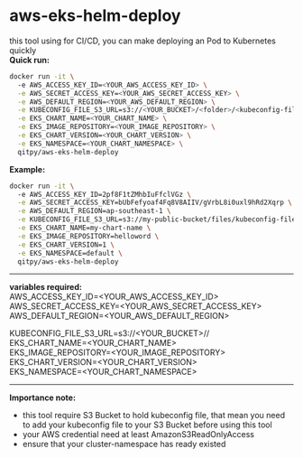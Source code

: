 # aws-eks-helm-deploy
this tool using for CI/CD, you can make deploying an Pod to Kubernetes quickly  
__Quick run:__
``` bash
docker run -it \                        
  -e AWS_ACCESS_KEY_ID=<YOUR_AWS_ACCESS_KEY_ID> \
  -e AWS_SECRET_ACCESS_KEY=<YOUR_AWS_SECRET_ACCESS_KEY> \
  -e AWS_DEFAULT_REGION=<YOUR_AWS_DEFAULT_REGION> \
  -e KUBECONFIG_FILE_S3_URL=s3://<YOUR_BUCKET>/<folder>/<kubeconfig-file> \
  -e EKS_CHART_NAME=<YOUR_CHART_NAME> \
  -e EKS_IMAGE_REPOSITORY=<YOUR_IMAGE_REPOSITORY> \
  -e EKS_CHART_VERSION=<YOUR_CHART_VERSION> \
  -e EKS_NAMESPACE=<YOUR_CHART_NAMESPACE> \
  qitpy/aws-eks-helm-deploy
```

__Example:__
``` bash
docker run -it \                        
  -e AWS_ACCESS_KEY_ID=2pf8F1tZMhbIuFfclVGz \
  -e AWS_SECRET_ACCESS_KEY=bUbFefyoaf4Fq8V8AIIV/gVrbL8i0uxl9hRd2Xqrp \
  -e AWS_DEFAULT_REGION=ap-southeast-1 \
  -e KUBECONFIG_FILE_S3_URL=s3://my-public-bucket/files/kubeconfig-file \
  -e EKS_CHART_NAME=my-chart-name \
  -e EKS_IMAGE_REPOSITORY=helloword \
  -e EKS_CHART_VERSION=1 \
  -e EKS_NAMESPACE=default \
  qitpy/aws-eks-helm-deploy
```

---  

__variables required:__  
AWS_ACCESS_KEY_ID=<YOUR_AWS_ACCESS_KEY_ID>  
AWS_SECRET_ACCESS_KEY=<YOUR_AWS_SECRET_ACCESS_KEY>  
AWS_DEFAULT_REGION=<YOUR_AWS_DEFAULT_REGION>  
  
KUBECONFIG_FILE_S3_URL=s3://<YOUR_BUCKET>/<folder>/<kubeconfig-file>  
EKS_CHART_NAME=<YOUR_CHART_NAME>  
EKS_IMAGE_REPOSITORY=<YOUR_IMAGE_REPOSITORY>  
EKS_CHART_VERSION=<YOUR_CHART_VERSION>  
EKS_NAMESPACE=<YOUR_CHART_NAMESPACE>  

---  

__Importance note:__

- this tool require S3 Bucket to hold kubeconfig file, that mean you need to add your kubeconfig file to your S3 Bucket before using this tool
- your AWS credential need at least AmazonS3ReadOnlyAccess
- ensure that your cluster-namespace has ready existed